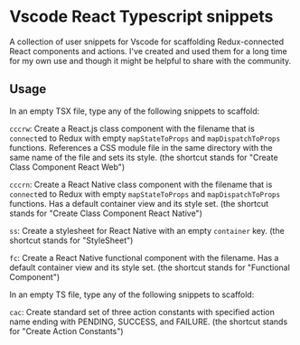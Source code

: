 # Vscode React Typescript snippets
A collection of user snippets for Vscode for scaffolding Redux-connected React components and actions. I've created and used them for a long time for my own use and though it might be helpful to share with the community.

## Usage

In an empty TSX file, type any of the following snippets to scaffold:


`cccrw`: Create a React.js class component with the filename that is `connect`ed to Redux with empty `mapStateToProps` and `mapDispatchToProps` functions. References a CSS module file in the same directory with the same name of the file and sets its style. (the shortcut stands for "Create Class Component React Web")

`cccrn`: Create a React Native class component with the filename that is `connect`ed to Redux with empty `mapStateToProps` and `mapDispatchToProps` functions. Has a default container view and its style set. (the shortcut stands for "Create Class Component React Native")

`ss`: Create a stylesheet for React Native with an empty `container` key. (the shortcut stands for "StyleSheet")

`fc`: Create a React Native functional component with the filename. Has a default container view and its style set. (the shortcut stands for "Functional Component")


In an empty TS file, type any of the following snippets to scaffold:

`cac`: Create standard set of three action constants with specified action name ending with PENDING, SUCCESS, and FAILURE. (the shortcut stands for "Create Action Constants")

